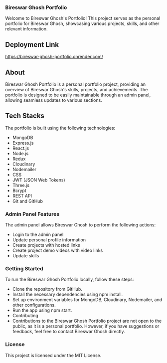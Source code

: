 
### Bireswar Ghosh Portfolio

Welcome to Bireswar Ghosh's Portfolio! This project serves as the personal portfolio for Bireswar Ghosh, showcasing various projects, skills, and other relevant information.

## Deployment Link
https://bireswar-ghosh-portfolio.onrender.com/

## About
Bireswar Ghosh Portfolio is a personal portfolio project, providing an overview of Bireswar Ghosh's skills, projects, and achievements. The portfolio is designed to be easily maintainable through an admin panel, allowing seamless updates to various sections.

## Tech Stacks
The portfolio is built using the following technologies:

- MongoDB
- Express.js
- React.js
- Node.js
- Redux
- Cloudinary
- Nodemailer
- CSS
- JWT (JSON Web Tokens)
- Three.js
- Bcrypt
- REST API
- Git and GitHub


### Admin Panel Features
The admin panel allows Bireswar Ghosh to perform the following actions:

- Login to the admin panel
- Update personal profile information
- Create projects with hosted links
- Create project demo videos with video links
- Update skills



### Getting Started
To run the Bireswar Ghosh Portfolio locally, follow these steps:

- Clone the repository from GitHub.
- Install the necessary dependencies using npm install.
- Set up environment variables for MongoDB, Cloudinary, Nodemailer, and other configurations.
- Run the app using npm start.
- Contributing
- Contributions to the Bireswar Ghosh Portfolio project are not open to the public, as it is a personal portfolio. However, if you have suggestions or feedback, feel free to contact Bireswar Ghosh directly.

### License
This project is licensed under the MIT License.

